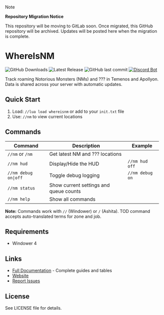 > [!NOTE]
> **Repository Migration Notice**
> 
> This repository will be moving to GitLab soon. Once migrated, this GitHub repository will be archived.
> Updates will be posted here when the migration is complete.


# WhereIsNM

![GitHub Downloads](https://img.shields.io/github/downloads/Mandracord/whereisnm-addon/total) ![Latest Release](https://img.shields.io/github/v/release/Mandracord/whereisnm-addon) ![GitHub last commit](https://img.shields.io/github/last-commit/Mandracord/whereisnm-addon)  [![Discord Bot](https://img.shields.io/badge/Discord-Invite%20Bot-5865F2?logo=discord&logoColor=white)](https://whereisnm.com/discord)


Track roaming Notorious Monsters (NMs) and ??? in Temenos and Apollyon. Data is shared across your server with automatic updates.

## Quick Start

1. Load: `//lua load whereisnm` or add to your `init.txt` file
2. Use: `//nm` to view current locations

## Commands

| Command | Description | Example |
|---------|-------------|---------|
| `//nm` or `/nm` | Get latest NM and ??? locations | |
| `//nm hud` | Display/Hide the HUD | `//nm hud off` |
| `//nm debug on\|off` | Toggle debug logging | `//nm debug on` |
| `//nm status` | Show current settings and queue counts | |
| `//nm help` | Show all commands | |

**Note:** Commands work with `//` (Windower) or `/` (Ashita). TOD command accepts auto-translated terms for zone and job.

## Requirements

- Windower 4 

## Links

- [Full Documentation](https://whereisnm.com/documentation) - Complete guides and tables
- [Website](https://whereisnm.com)
- [Report Issues](https://github.com/Mandracord/whereisnm-addon/issues)


## License

See LICENSE file for details.
